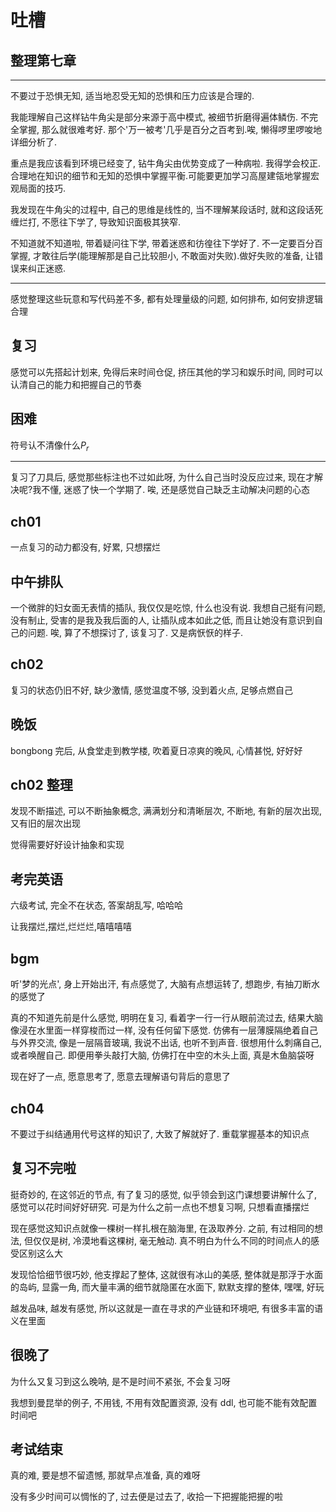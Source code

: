 # 吐槽

## 整理第七章

---

不要过于恐惧无知, 适当地忍受无知的恐惧和压力应该是合理的.

我能理解自己这样钻牛角尖是部分来源于高中模式, 被细节折磨得遍体鳞伤. 不完全掌握, 那么就很难考好. 那个'万一被考'几乎是百分之百考到.唉, 懒得啰里啰唆地详细分析了.

重点是我应该看到环境已经变了, 钻牛角尖由优势变成了一种病啦. 我得学会校正. 合理地在知识的细节和无知的恐惧中掌握平衡.可能要更加学习高屋建瓴地掌握宏观局面的技巧.

我发现在牛角尖的过程中, 自己的思维是线性的, 当不理解某段话时, 就和这段话死缠烂打, 不愿往下学了, 导致知识面极其狭窄.

不知道就不知道啦, 带着疑问往下学, 带着迷惑和彷徨往下学好了. 不一定要百分百掌握, 才敢往后学(能理解那是自己比较胆小, 不敢面对失败).做好失败的准备, 让错误来纠正迷惑.

---

感觉整理这些玩意和写代码差不多, 都有处理量级的问题, 如何排布, 如何安排逻辑合理

## 复习

感觉可以先搭起计划来, 免得后来时间仓促, 挤压其他的学习和娱乐时间, 同时可以认清自己的能力和把握自己的节奏

## 困难

符号认不清像什么$P_r$

---

复习了刀具后, 感觉那些标注也不过如此呀, 为什么自己当时没反应过来, 现在才解决呢?我不懂, 迷惑了快一个学期了. 唉, 还是感觉自己缺乏主动解决问题的心态

## ch01

一点复习的动力都没有, 好累, 只想摆烂

## 中午排队

一个微胖的妇女面无表情的插队, 我仅仅是吃惊, 什么也没有说. 我想自己挺有问题, 没有制止, 受害的是我及我后面的人, 让插队成本如此之低, 而且让她没有意识到自己的问题. 唉, 算了不想探讨了, 该复习了. 又是病恹恹的样子.

## ch02

复习的状态仍旧不好, 缺少激情, 感觉温度不够, 没到着火点, 足够点燃自己

## 晚饭

bongbong 完后, 从食堂走到教学楼, 吹着夏日凉爽的晚风, 心情甚悦, 好好好

## ch02 整理

发现不断描述, 可以不断抽象概念, 满满划分和清晰层次, 不断地, 有新的层次出现, 又有旧的层次出现

觉得需要好好设计抽象和实现

## 考完英语

六级考试, 完全不在状态, 答案胡乱写, 哈哈哈

让我摆烂,摆烂,烂烂烂,嘻嘻嘻嘻

## bgm

听'梦的光点', 身上开始出汗, 有点感觉了, 大脑有点想运转了, 想跑步, 有抽刀断水的感觉了

真的不知道先前是什么感觉, 明明在复习, 看着字一行一行从眼前流过去, 结果大脑像浸在水里面一样穿梭而过一样, 没有任何留下感觉. 仿佛有一层薄膜隔绝着自己与外界交流, 像是一层隔音玻璃, 我说不出话, 也听不到声音. 很想用什么刺痛自己, 或者唤醒自己. 即便用拳头敲打大脑, 仿佛打在中空的木头上面, 真是木鱼脑袋呀

现在好了一点, 愿意思考了, 愿意去理解语句背后的意思了

## ch04

不要过于纠结通用代号这样的知识了, 大致了解就好了. 重载掌握基本的知识点

## 复习不完啦

挺奇妙的, 在这邻近的节点, 有了复习的感觉, 似乎领会到这门课想要讲解什么了, 感觉可以花时间好好研究. 可是为什么之前一点也不想复习啊, 只想看直播摆烂

现在感觉这知识点就像一棵树一样扎根在脑海里, 在汲取养分. 之前, 有过相同的想法, 但仅仅是树, 冷漠地看这棵树, 毫无触动. 真不明白为什么不同的时间点人的感受区别这么大

发现恰恰细节很巧妙, 他支撑起了整体, 这就很有冰山的美感, 整体就是那浮于水面的岛屿, 显露一角, 而大量丰满的细节就隐匿在水面下, 默默支撑的整体, 嘿嘿, 好玩

越发品味, 越发有感觉, 所以这就是一直在寻求的产业链和环境吧, 有很多丰富的语义在里面

## 很晚了

为什么又复习到这么晚呐, 是不是时间不紧张, 不会复习呀

我想到曼昆举的例子, 不用钱, 不用有效配置资源, 没有 ddl, 也可能不能有效配置时间吧

## 考试结束

真的难, 要是想不留遗憾, 那就早点准备, 真的难呀

没有多少时间可以惆怅的了, 过去便是过去了, 收拾一下把握能把握的啦

